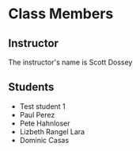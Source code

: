 # Class Members

## Instructor

The instructor's name is Scott Dossey

## Students

* Test student 1
* Paul Perez
* Pete Hahnloser
* Lizbeth Rangel Lara
* Dominic Casas